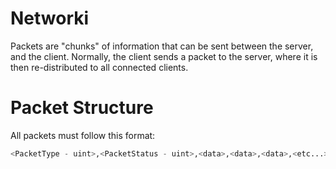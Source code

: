 # Networki
Packets are "chunks" of information that can be sent between the server, and the client. Normally, the client sends a packet to the server, where it is then re-distributed to all connected clients.

# Packet Structure
All packets must follow this format:
```py
<PacketType - uint>,<PacketStatus - uint>,<data>,<data>,<data>,<etc...>
```